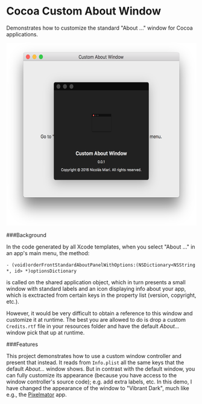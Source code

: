 # Cocoa Custom About Window

Demonstrates how to customize the standard "About <app name>..." window for Cocoa applications.

<img src="./Img/Capture@2x.png" width="585" height="483" alt="Screenshot of the demo project" />

###Background

In the code generated by all Xcode templates, when you select "About <app name>..." in an app's main menu, 
the method:

    - (void)orderFrontStandardAboutPanelWithOptions:(NSDictionary<NSString *, id> *)optionsDictionary

is called on the shared application object, which in turn presents a small window with standard
labels and an icon displaying info about your app, which is exctracted from certain keys in the 
property list (version, copyright, etc.).

However, it would be very difficult to obtain a reference to this window and customize it at runtime. 
The best you are allowed to do is drop a custom `Credits.rtf` file in your resources folder and have
the default _About..._ window pick that up at runtime.

###Features

This project demonstrates how to use a custom window controller and present that instead.
It reads from `Info.plist` all the same keys that the default _About..._ window shows.
But in contrast with the default window, you can fully customize its appearance (because you 
have access to the window controller's source code); e.g. add extra labels, etc. 
In this demo, I have changed the appearance of the window to "Vibrant Dark", much 
like e.g., the [Pixelmator](http://www.pixelmator.com) app.


